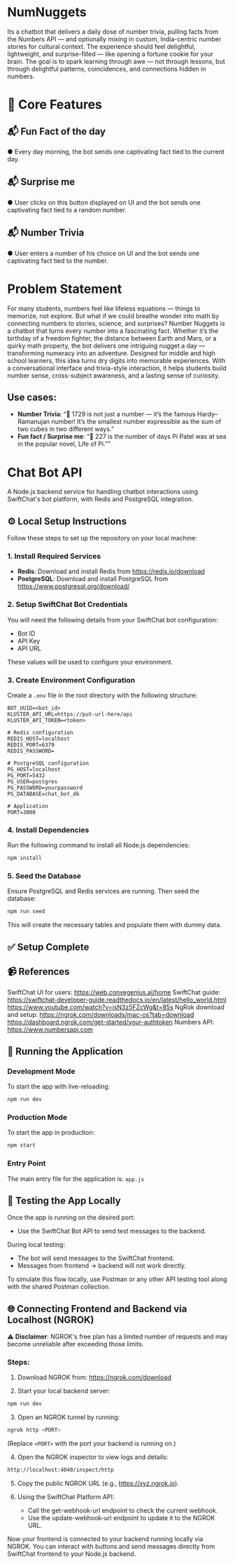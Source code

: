 # NumNuggets
Its a chatbot that delivers a daily dose of number trivia, pulling facts from the Numbers API — and optionally mixing in custom, India-centric number stories for cultural context. The experience should feel delightful, lightweight, and surprise-filled — like opening a fortune cookie for your brain. The goal is to spark learning through awe — not through lessons, but through delightful patterns, coincidences, and connections hidden in numbers.

# 🧩 Core Features
## 📬 Fun Fact of the day
● Every day morning, the bot sends one captivating fact tied to the current day.
## 📬 Surprise me
● User clicks on this button displayed on UI and the bot sends one captivating fact tied to a random number.
## 📬 Number Trivia
● User enters a number of his choice on UI and the bot sends one captivating fact tied to the number.

# Problem Statement
For many students, numbers feel like lifeless equations — things to memorize, not explore. But what if we could breathe wonder into math by connecting numbers to stories, science, and surprises? Number Nuggets is a chatbot that turns every number into a fascinating fact. Whether it’s the birthday of a freedom fighter, the distance between Earth and Mars, or a quirky math property, the bot delivers one intriguing nugget a day — transforming numeracy into an adventure. Designed for middle and high school learners, this idea turns dry digits into memorable experiences. With a conversational interface and trivia-style interaction, it helps students build number sense, cross-subject awareness, and a lasting sense of curiosity.

## Use cases:

- **Number Trivia**: “🔢 1729 is not just a number — it’s the famous Hardy–Ramanujan number! It’s the smallest number expressible as the sum of two cubes in two different ways.”
- **Fun fact / Surprise me**: “🔢 227 is the number of days Pi Patel was at sea in the popular novel, Life of Pi.””

# Chat Bot API

A Node.js backend service for handling chatbot interactions using SwiftChat's bot platform, with Redis and PostgreSQL integration.

## ⚙️ Local Setup Instructions

Follow these steps to set up the repository on your local machine:

### 1. Install Required Services
- **Redis**: Download and install Redis from https://redis.io/download
- **PostgreSQL**: Download and install PostgreSQL from https://www.postgresql.org/download/

### 2. Setup SwiftChat Bot Credentials
You will need the following details from your SwiftChat bot configuration:
- Bot ID
- API Key
- API URL

These values will be used to configure your environment.

### 3. Create Environment Configuration
   Create a `.env` file in the root directory with the following structure:

```env
BOT_UUID=<bot_id>
KLUSTER_API_URL=https://put-url-here/api
KLUSTER_API_TOKEN=<token>

# Redis configuration
REDIS_HOST=localhost
REDIS_PORT=6379
REDIS_PASSWORD=

# PostgreSQL configuration
PG_HOST=localhost
PG_PORT=5432
PG_USER=postgres
PG_PASSWORD=yourpassword
PG_DATABASE=chat_bot_db

# Application
PORT=3000
```

### 4. Install Dependencies
Run the following command to install all Node.js dependencies:

```bash
npm install
```

### 5. Seed the Database
Ensure PostgreSQL and Redis services are running. Then seed the database:

```bash
npm run seed
```

This will create the necessary tables and populate them with dummy data.

## ✅ Setup Complete

## 📹 References
SwiftChat UI for users: https://web.convegenius.ai/home
SwiftChat guide: 
https://swiftchat-developer-guide.readthedocs.io/en/latest/hello_world.html
https://www.youtube.com/watch?v=isN3z5FZcWg&t=85s
NgRok download and setup: 
https://ngrok.com/downloads/mac-os?tab=download
https://dashboard.ngrok.com/get-started/your-authtoken
Numbers API: https://www.numbersapi.com

## 🚀 Running the Application

### Development Mode
To start the app with live-reloading:

```bash
npm run dev
```

### Production Mode
To start the app in production:

```bash
npm start
```

### Entry Point
The main entry file for the application is: `app.js`

## 🔄 Testing the App Locally
Once the app is running on the desired port:

- Use the SwiftChat Bot API to send test messages to the backend.

During local testing:
- The bot will send messages to the SwiftChat frontend.
- Messages from frontend → backend will not work directly.

To simulate this flow locally, use Postman or any other API testing tool along with the shared Postman collection.

## 🌐 Connecting Frontend and Backend via Localhost (NGROK)

⚠️ **Disclaimer**: NGROK's free plan has a limited number of requests and may become unreliable after exceeding those limits.

### Steps:
1. Download NGROK from: https://ngrok.com/download

2. Start your local backend server:
```bash
npm run dev
```

3. Open an NGROK tunnel by running:
```bash
ngrok http <PORT>
```
(Replace `<PORT>` with the port your backend is running on.)

4. Open the NGROK inspector to view logs and details:
```bash
http://localhost:4040/inspect/http
```

5. Copy the public NGROK URL (e.g., https://xyz.ngrok.io).

6. Using the SwiftChat Platform API:
   - Call the get-webhook-url endpoint to check the current webhook.
   - Use the update-webhook-url endpoint to update it to the NGROK URL.

Now your frontend is connected to your backend running locally via NGROK. You can interact with buttons and send messages directly from SwiftChat frontend to your Node.js backend.
